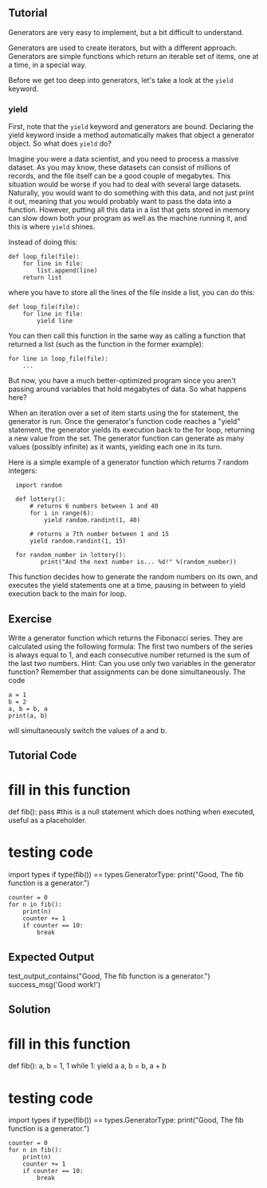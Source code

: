 Tutorial
--------

Generators are very easy to implement, but a bit difficult to understand.

Generators are used to create iterators, but with a different approach. Generators are simple functions which return an iterable set of items, one at a time, in a special way.

Before we get too deep into generators, let's take a look at the `yield` keyword.

### yield

First, note that the `yield` keyword and generators are bound. Declaring the yield keyword inside a method automatically makes that object a generator object. So what does `yield` do?

Imagine you were a data scientist, and you need to process a massive dataset. As you may know, these datasets can consist of millions of records, and the file itself can be a good couple of megabytes. This situation would be worse if you had to deal with several large datasets. Naturally, you would want to do something with this data, and not just print it out, meaning that you would probably want to pass the data into a function. However, putting all this data in a list that gets stored in memory can slow down both your program as well as the machine running it, and this is where `yield` shines.

Instead of doing this:

    def loop_file(file):
        for line in file:
            list.append(line)
        return list

where you have to store all the lines of the file inside a list, you can do this:

    def loop_file(file):
        for line in file:
            yield line

You can then call this function in the same way as calling a function that returned a list (such as the function in the former example):

    for line in loop_file(file):
        ...

But now, you have a much better-optimized program since you aren't passing around variables that hold megabytes of data. So what happens here?

When an iteration over a set of item starts using the for statement, the generator is run. Once the generator's function code reaches a "yield" statement, the generator yields its execution back to the for loop, returning a new value from the set. The generator function can generate as many values (possibly infinite) as it wants, yielding each one in its turn.

Here is a simple example of a generator function which returns 7 random integers:

      import random
      
      def lottery():
          # returns 6 numbers between 1 and 40
          for i in range(6):
              yield random.randint(1, 40)
      
          # returns a 7th number between 1 and 15
          yield random.randint(1, 15)
      
      for random_number in lottery():
             print("And the next number is... %d!" %(random_number))

This function decides how to generate the random numbers on its own, and executes the yield statements one at a time, pausing in between to yield execution back to the main for loop.

Exercise
--------

Write a generator function which returns the Fibonacci series. They are calculated using the following formula: The first two numbers of the series is always equal to 1, and each consecutive number returned is the sum of the last two numbers.
Hint: Can you use only two variables in the generator function? Remember that assignments can be done simultaneously. The code

    a = 1
    b = 2
    a, b = b, a
    print(a, b)

will simultaneously switch the values of a and b.

Tutorial Code
-------------

# fill in this function
def fib():
    pass #this is a null statement which does nothing when executed, useful as a placeholder.

# testing code
import types
if type(fib()) == types.GeneratorType:
    print("Good, The fib function is a generator.")

    counter = 0
    for n in fib():
        print(n)
        counter += 1
        if counter == 10:
            break



Expected Output
---------------

test_output_contains("Good, The fib function is a generator.")
success_msg('Good work!')

Solution
--------

# fill in this function
def fib():
    a, b = 1, 1
    while 1:
        yield a
        a, b = b, a + b

# testing code
import types
if type(fib()) == types.GeneratorType:
    print("Good, The fib function is a generator.")

    counter = 0
    for n in fib():
        print(n)
        counter += 1
        if counter == 10:
            break

